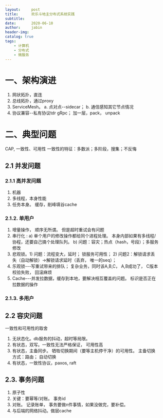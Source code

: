 ```yaml
---
layout:     post
title:      欢乐斗地主分布式系统实践
subtitle:   
date:       2020-06-10
author:     jabin
header-img: 
catalog: true
tags:
    - 计算机
    - 分布式
    - 微服务
--- 
```


# 一、架构演进
1. 网状拓扑，直连
2. 总线拓扑，通过proxy
3. ServiceMesh。 a. 点对点--sidecar； b. 通信感知其它节点情况
4. 协议兼容--私有协议tdr  gRpc； 加一层，pack， unpack

# 二、典型问题
CAP,  一致性、可用性
一致性的特征：多数派；多阶段，搜集；不反悔
## 2.1 并发问题
### 2.1.1 高并发问题
1. 机器
2. 多线程，本身性能
3. 任务本身。  缓存，削峰填谷cache

### 2.1.2. 单用户
1. 增量操作， 顺序无所谓。 但是超时重试会有问题
2. 串行化 : a) 单个用户的修改操作都给同个进程处理。 本身内部如果有多线程/协程，还要自己搞个处理队列。 b) 问题：容灾；热点（hash，号段）；多服务修改
3. 悲观锁。1) 问题：流程变大，延时； 锁服务可用性； 2) 问题2：解锁请求丢失（自动解锁）->解锁请求延时（丢弃， 唯一的seq）；
4. 乐观锁---写重试带来的排队； 复杂业务，同时该A,B,C， A,B成功了， C版本校验失败， 回滚麻烦
5. Cache---并发拉数据，缓存到本地，要解决相互覆盖的问题。 标识是否正在拉数据的操作

### 2.1.3. 多用户
## 2.2 容灾问题
一致性和可用性的取舍
1. 无状态化。db服务的抖动，超时等局限。
2. 有状态，双写。一致性无法严格保证， 可用性高
3. 有状态，主备同步。 牺牲切换期间（要等主机停干净）的可用性。 主备切换方式：路由； 自动切换
4. 有状态，一致性协议，paxos, raft

## 2.3. 事务问题
1. 原子性
2. 关键：要幂等/对账。 事务id
3. 对账。 记录账单， 事务要做n件事情，如果没做完，要补偿。
4. 与后端的网络抖动。做层cache 

